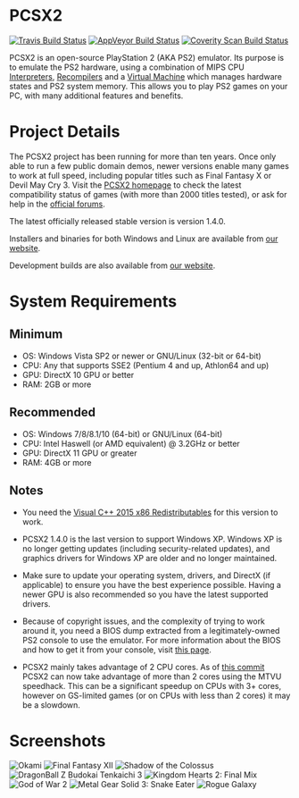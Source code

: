 # PCSX2
[![Travis Build Status](https://travis-ci.org/gocha/pcsx2.svg?branch=master)](https://travis-ci.org/gocha/pcsx2) [![AppVeyor Build Status](https://ci.appveyor.com/api/projects/status/5fhbw8jny0a7e4i9/branch/master?svg=true)](https://ci.appveyor.com/project/gocha/pcsx2/branch/master) [![Coverity Scan Build Status](https://scan.coverity.com/projects/6310/badge.svg)](https://scan.coverity.com/projects/6310)

PCSX2 is an open-source PlayStation 2 (AKA PS2) emulator. Its purpose is to emulate the PS2 hardware, using a combination of MIPS CPU [Interpreters](http://en.wikipedia.org/wiki/Interpreter_\(computing\)), [Recompilers](http://en.wikipedia.org/wiki/Dynamic_recompilation) and a [Virtual Machine](http://en.wikipedia.org/wiki/Virtual_machine) which manages hardware states and PS2 system memory. This allows you to play PS2 games on your PC, with many additional features and benefits.

# Project Details

The PCSX2 project has been running for more than ten years. Once only able to run a few public domain demos, newer versions enable many games to work at full speed, including popular titles such as Final Fantasy X or Devil May Cry 3. Visit the [PCSX2 homepage](http://pcsx2.net) to check the latest compatibility status of games (with more than 2000 titles tested), or ask for help in the [official forums](http://forums.pcsx2.net/).

The latest officially released stable version is version 1.4.0.

Installers and binaries for both Windows and Linux are available from [our website](http://pcsx2.net/download.html).

Development builds are also available from [our website](http://pcsx2.net/download/development/git.html).

# System Requirements

## Minimum
* OS: Windows Vista SP2 or newer or GNU/Linux (32-bit or 64-bit)
* CPU: Any that supports SSE2 (Pentium 4 and up, Athlon64 and up)
* GPU: DirectX 10 GPU or better
* RAM: 2GB or more

## Recommended
* OS: Windows 7/8/8.1/10 (64-bit) or GNU/Linux (64-bit)
* CPU: Intel Haswell (or AMD equivalent) @ 3.2GHz or better
* GPU: DirectX 11 GPU or greater
* RAM: 4GB or more

## Notes

- You need the [Visual C++ 2015 x86 Redistributables](https://www.microsoft.com/en-us/download/details.aspx?id=48145) for this version to work.

- PCSX2 1.4.0 is the last version to support Windows XP. Windows XP is no longer getting updates (including security-related updates), and graphics drivers for Windows XP are older and no longer maintained.

- Make sure to update your operating system, drivers, and DirectX (if applicable) to ensure you have the best experience possible. Having a newer GPU is also recommended so you have the latest supported drivers.

- Because of copyright issues, and the complexity of trying to work around it, you need a BIOS dump extracted from a legitimately-owned PS2 console to use the emulator. For more information about the BIOS and how to get it from your console, visit [this page](http://pcsx2.net/config-guide/official-english-pcsx2-configuration-guide.html#Bios).

- PCSX2 mainly takes advantage of 2 CPU cores. As of [this commit](https://github.com/PCSX2/pcsx2/commit/ac9bf45) PCSX2 can now take advantage of more than 2 cores using the MTVU speedhack. This can be a significant speedup on CPUs with 3+ cores, however on GS-limited games (or on CPUs with less than 2 cores) it may be a slowdown.

# Screenshots

![Okami](http://pcsx2.net/images/stories/gitsnaps/okami_n1s.jpg "Okami")
![Final Fantasy XII](http://pcsx2.net/images/stories/gitsnaps/finalfantasy12izjs_s2.jpg "Final Fantasy XII")
![Shadow of the Colossus](http://pcsx2.net/images/stories/gitsnaps/sotc6s2.jpg "Shadow of the Colossus")
![DragonBall Z Budokai Tenkaichi 3](http://pcsx2.net/images/stories/gitsnaps/DBZ-BT-3s.jpg "DragonBall Z Budokai Tenkaichi 3")
![Kingdom Hearts 2: Final Mix](http://pcsx2.net/images/stories/gitsnaps/kh2_fm_n1s2.jpg "Kingdom Hearts 2: Final Mix")
![God of War 2](http://pcsx2.net/images/stories/gitsnaps/gow2_s2.jpg "God of War 2")
![Metal Gear Solid 3: Snake Eater](http://pcsx2.net/images/stories/gitsnaps/mgs3-1_s2.jpg "Metal Gear Solid 3: Snake Eater")
![Rogue Galaxy](http://pcsx2.net/images/stories/gitsnaps/rogue_galaxy_n1s2.jpg "Rogue Galaxy")
